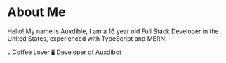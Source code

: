 # About Me
Hello! My name is Auxdible, I am a 16 year old Full Stack Developer in the United States, experienced with TypeScript and MERN. 

`☕` Coffee Lover
`🖥️` Developer of Auxdibot
